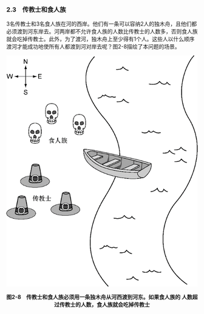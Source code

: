 ### 2.3　传教士和食人族

3名传教士和3名食人族在河的西岸。他们有一条可以容纳2人的独木舟，且他们都必须渡到河东岸去。河两岸都不允许食人族的人数比传教士的人数多，否则食人族就会吃掉传教士。此外，为了渡河，独木舟上至少得有1个人。这些人以什么顺序渡河才能成功地使所有人都渡到河对岸去呢？图2-8描绘了本问题的场景。

![21.png](../images/21.png)
<center class="my_markdown"><b class="my_markdown">图2-8　传教士和食人族必须用一条独木舟从河西渡到河东。如果食人族的
 人数超过传教士的人数，食人族就会吃掉传教士</b></center>

